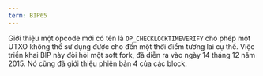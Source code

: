 ```yaml
---
term: BIP65
---
```


Giới thiệu một opcode mới có tên là `OP_CHECKLOCKTIMEVERIFY` cho phép một UTXO không thể sử dụng được cho đến một thời điểm tương lai cụ thể. Việc triển khai BIP này đòi hỏi một soft fork, đã diễn ra vào ngày 14 tháng 12 năm 2015. Nó cũng đã giới thiệu phiên bản 4 của các block.